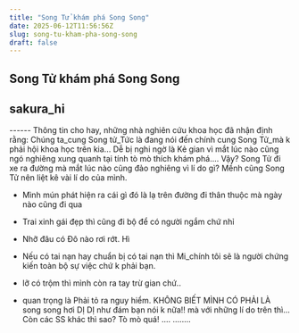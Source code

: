 ```yaml
---
title: "Song Tử khám phá Song Song"
date: 2025-06-12T11:56:56Z
slug: song-tu-kham-pha-song-song
draft: false
---
```


## Song Tử khám phá Song Song

## sakura_hi

------ Thông tin cho hay, những nhà nghiên cứu khoa học đã nhận định rằng: Chúng ta_cung Song tử_Tức là đang nói đến chính cung Song Tử_mà k phải hội khoa học trên kia... Dễ bị nghi ngờ là Kẻ gian vì mắt lúc nào cũng ngó nghiêng xung quanh tại tính tò mò thích khám phá.... Vậy? Song Tử đi xe ra đường mà mắt lúc nào cũng đảo nghiêng vì lí do gì?    Mềnh cũng Song Tử nên liệt kê vài lí do của mình.
 
+ Mình mún phát hiện ra cái gì đó là lạ trên đường đi thân thuộc mà ngày nào cũng đi qua
+ Trai xinh gái đẹp thì cũng đi bộ để có người ngắm chứ nhỉ
+ Nhỡ đâu có Đô nào rơi rớt. Hì
 
+ Nếu có tai nạn hay chuẩn bị có tai nạn thì Mi_chính tôi  sẽ là người chứng kiến toàn bộ sự việc chứ k phải bạn.
+ lỡ có trộm thì mình còn ra tay trừ gian chứ..
+ quan trọng là Phải tỏ ra nguy hiểm.
KHÔNG BIẾT MÌNH CÓ PHẢI LÀ song song hơi DỊ DỊ như đám bạn nói k nữa!! mà với những lí do trên  thì...
Còn các SS khác thì sao? Tò mò quá!
 .... ........